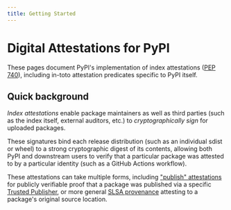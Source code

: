 ```yaml
---
title: Getting Started
---
```


<!--[[ preview('index-attestations') ]]-->

# Digital Attestations for PyPI

These pages document PyPI's implementation of index attestations ([PEP 740]),
including in-toto attestation predicates specific to PyPI itself.

## Quick background

*Index attestations* enable package maintainers as well as third parties (such
as the index itself, external auditors, etc.) to *cryptographically sign*
for uploaded packages.

These signatures bind each release distribution (such as an individual sdist or
wheel) to a strong cryptographic digest of its contents, allowing both PyPI
and downstream users to verify that a particular package was attested to by
a particular identity (such as a GitHub Actions workflow).

These attestations can take multiple forms, including ["publish" attestations]
for publicly verifiable proof that a package was published via a specific
[Trusted Publisher], or more general [SLSA provenance] attesting to a package's
original source location.

[PEP 740]: https://peps.python.org/pep-0740/

["publish" attestations]: /attestations/publish/v1/

[Trusted Publisher]: /trusted-publishers/

[SLSA provenance]: https://slsa.dev/spec/v1.0/provenance
